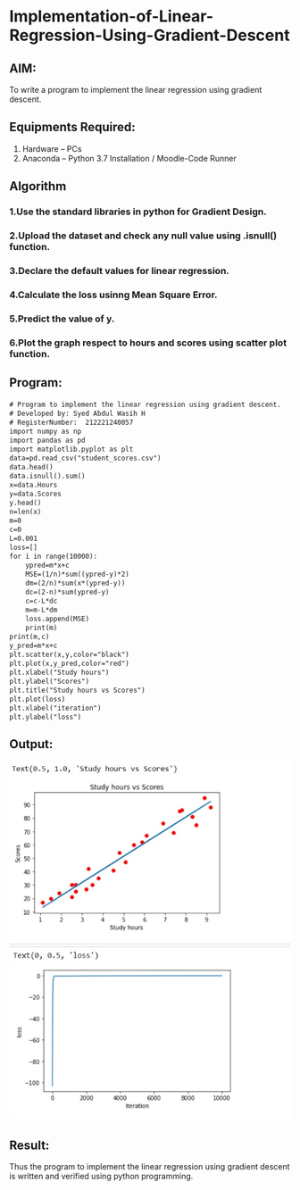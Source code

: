 # Implementation-of-Linear-Regression-Using-Gradient-Descent

## AIM:
To write a program to implement the linear regression using gradient descent.

## Equipments Required:
1. Hardware – PCs
2. Anaconda – Python 3.7 Installation / Moodle-Code Runner

## Algorithm
### 1.Use the standard libraries in python for Gradient Design.
### 2.Upload the dataset and check any null value using .isnull() function.
### 3.Declare the default values for linear regression.
### 4.Calculate the loss usinng Mean Square Error.
### 5.Predict the value of y.
### 6.Plot the graph respect to hours and scores using scatter plot function.

## Program:
~~~
# Program to implement the linear regression using gradient descent.
# Developed by: Syed Abdul Wasih H
# RegisterNumber:  212221240057
import numpy as np
import pandas as pd
import matplotlib.pyplot as plt
data=pd.read_csv("student_scores.csv")
data.head()
data.isnull().sum()
x=data.Hours
y=data.Scores
y.head()
n=len(x)
m=0
c=0
L=0.001
loss=[]
for i in range(10000):
    ypred=m*x+c
    MSE=(1/n)*sum((ypred-y)*2)
    dm=(2/n)*sum(x*(ypred-y))
    dc=(2-n)*sum(ypred-y)
    c=c-L*dc
    m=m-L*dm
    loss.append(MSE)
    print(m)
print(m,c)
y_pred=m*x+c
plt.scatter(x,y,color="black")
plt.plot(x,y_pred,color="red")
plt.xlabel("Study hours")
plt.ylabel("Scores")
plt.title("Study hours vs Scores")
plt.plot(loss)
plt.xlabel("iteration")
plt.ylabel("loss")
~~~

## Output:

![output](1.jpg)
![output](2.jpg)

## Result:
Thus the program to implement the linear regression using gradient descent is written and verified using python programming.
